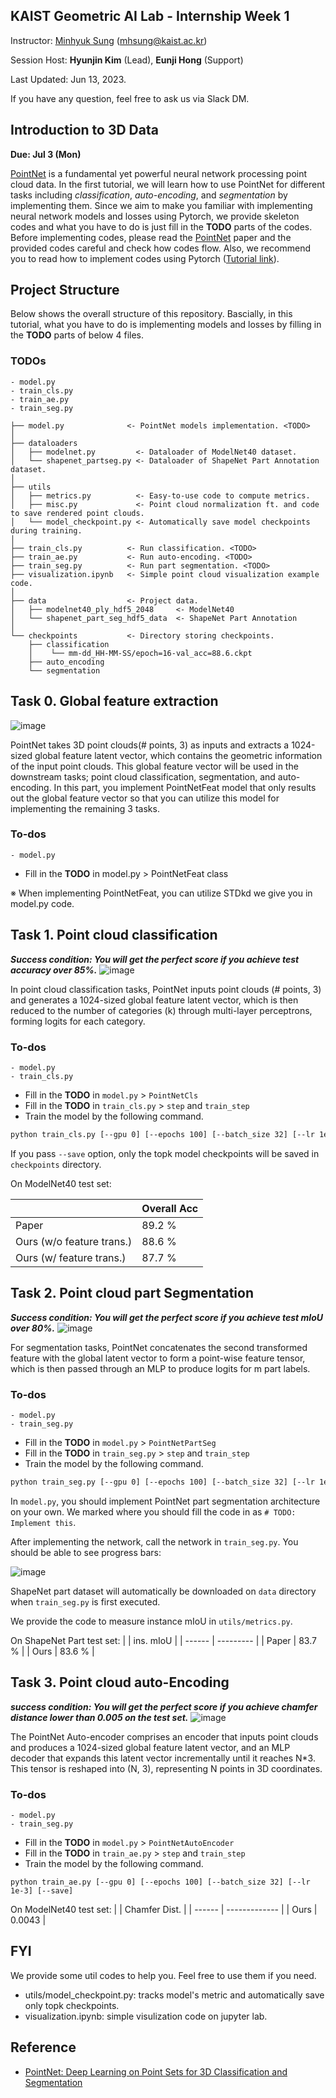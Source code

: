 ## KAIST Geometric AI Lab - Internship Week 1
Instructor: [Minhyuk Sung](https://mhsung.github.io/) (mhsung@kaist.ac.kr)

Session Host: **Hyunjin Kim** (Lead), **Eunji Hong** (Support)

Last Updated: Jun 13, 2023.

If you have any question, feel free to ask us via Slack DM.

## Introduction to 3D Data
<b>Due: Jul 3 (Mon) </b>

[PointNet](https://arxiv.org/abs/1612.00593) is a fundamental yet powerful neural network processing point cloud data. In the first tutorial, we will learn how to use PointNet for different tasks including _classification_, _auto-encoding_, and _segmentation_ by implementing them. Since we aim to make you familiar with implementing neural network models and losses using Pytorch, we provide skeleton codes and what you have to do is just fill in the **TODO** parts of the codes. Before implementing codes, please read the [PointNet](https://arxiv.org/abs/1612.00593) paper and the provided codes careful and check how codes flow. Also, we recommend you to read how to implement codes using Pytorch ([Tutorial link](https://pytorch.org/tutorials/beginner/pytorch_with_examples.html)).

## Project Structure
Below shows the overall structure of this repository. Bascially, in this tutorial, what you have to do is implementing models and losses by filling in the **TODO** parts of below 4 files.
 ### TODOs
```
- model.py
- train_cls.py
- train_ae.py
- train_seg.py
```

```
├── model.py              <- PointNet models implementation. <TODO>
│ 
├── dataloaders 
│   ├── modelnet.py         <- Dataloader of ModelNet40 dataset.
│   └── shapenet_partseg.py <- Dataloader of ShapeNet Part Annotation dataset. 
│
├── utils
│   ├── metrics.py          <- Easy-to-use code to compute metrics.
│   ├── misc.py             <- Point cloud normalization ft. and code to save rendered point clouds. 
│   └── model_checkpoint.py <- Automatically save model checkpoints during training.
│
├── train_cls.py          <- Run classification. <TODO>
├── train_ae.py           <- Run auto-encoding. <TODO>
├── train_seg.py          <- Run part segmentation. <TODO>
├── visualization.ipynb   <- Simple point cloud visualization example code.
│
├── data                  <- Project data.
│   ├── modelnet40_ply_hdf5_2048     <- ModelNet40   
│   └── shapenet_part_seg_hdf5_data  <- ShapeNet Part Annotation
│
└── checkpoints           <- Directory storing checkpoints. 
    ├── classification
    │    └── mm-dd_HH-MM-SS/epoch=16-val_acc=88.6.ckpt
    ├── auto_encoding
    └── segmentation
```

## Task 0. Global feature extraction
![image](https://github.com/KorMachine/Internship_Week1/assets/43216580/d02a0a66-4f82-4e15-9245-9d8003a48c5e)

PointNet takes 3D point clouds(# points, 3) as inputs and extracts a 1024-sized global feature latent vector, which contains the geometric information of the input point clouds. This global feature vector will be used in the downstream tasks; point cloud classification, segmentation, and auto-encoding. In this part, you implement PointNetFeat model that only results out the global feature vector so that you can utilize this model for implementing the remaining 3 tasks.

### To-dos
```
- model.py
```
- Fill in the **TODO** in model.py > PointNetFeat class

※ When implementing PointNetFeat, you can utilize STDkd we give you in model.py code. 


## Task 1. Point cloud classification
**_Success condition: You will get the perfect score if you achieve test accuracy over 85%._**
![image](https://github.com/KorMachine/Internship_Week1/assets/43216580/d3471b20-5325-47ab-a68e-97a6774dcc69)

In point cloud classification tasks, PointNet inputs point clouds (# points, 3) and generates a 1024-sized global feature latent vector, which is then reduced to the number of categories (k) through multi-layer perceptrons, forming logits for each category. 

### To-dos
```
- model.py
- train_cls.py
```
- Fill in the **TODO** in `model.py` > `PointNetCls`
- Fill in the **TODO** in `train_cls.py` > `step` and `train_step`
- Train the model by the following command.

```bash
python train_cls.py [--gpu 0] [--epochs 100] [--batch_size 32] [--lr 1e-3] [--save]
```

If you pass `--save` option, only the topk model checkpoints will be saved in `checkpoints` directory. 

On ModelNet40 test set:

|                                | Overall Acc |
| ------------------------------ | ----------- |
| Paper                          | 89.2 %      |
| Ours (w/o feature trans.)      | 88.6 %      |
| Ours (w/ feature trans.)       | 87.7 %      | 


## Task 2. Point cloud part Segmentation
**_Success condition: You will get the perfect score if you achieve test mIoU over 80%._**
![image](https://github.com/KorMachine/Internship_Week1/assets/43216580/af71824a-bb94-48af-a8bd-2a81e1ce6e56)

For segmentation tasks, PointNet concatenates the second transformed feature with the global latent vector to form a point-wise feature tensor, which is then passed through an MLP to produce logits for m part labels.

### To-dos
```
- model.py
- train_seg.py
```
- Fill in the **TODO** in `model.py` > `PointNetPartSeg`
- Fill in the **TODO** in `train_seg.py` > `step` and `train_step`
- Train the model by the following command.

```bash
python train_seg.py [--gpu 0] [--epochs 100] [--batch_size 32] [--lr 1e-3] [--save]
```

In `model.py`, you should implement PointNet part segmentation architecture on your own. We marked where you should fill the code in as `# TODO: Implement this`.

After implementing the network, call the network in `train_seg.py`. You should be able to see progress bars:

![image](https://user-images.githubusercontent.com/37788686/158202971-159e4dc3-199a-4cf2-9b12-c01059a06a4c.png)

ShapeNet part dataset will automatically be downloaded on `data` directory when `train_seg.py` is first executed.

We provide the code to measure instance mIoU in `utils/metrics.py`.

On ShapeNet Part test set:
|        | ins. mIoU |
| ------ | --------- |
| Paper  | 83.7 %    |
| Ours   | 83.6 %    | 


## Task 3. Point cloud auto-Encoding
**_success condition: You will get the perfect score if you achieve chamfer distance lower than 0.005 on the test set._**
![image](https://github.com/KorMachine/Internship_Week1/assets/43216580/eb932953-3ecb-4b8c-9129-03b15494bcb5)

The PointNet Auto-encoder comprises an encoder that inputs point clouds and produces a 1024-sized global feature latent vector, and an MLP decoder that expands this latent vector incrementally until it reaches N*3. This tensor is reshaped into (N, 3), representing N points in 3D coordinates.

### To-dos
```
- model.py
- train_seg.py
```
- Fill in the **TODO** in `model.py` > `PointNetAutoEncoder`
- Fill in the **TODO** in `train_ae.py` > `step` and `train_step`
- Train the model by the following command.

```
python train_ae.py [--gpu 0] [--epochs 100] [--batch_size 32] [--lr 1e-3] [--save]
```

On ModelNet40 test set:
|        | Chamfer Dist. |
| ------ | ------------- |
| Ours   | 0.0043        |


## FYI
We provide some util codes to help you. Feel free to use them if you need.
- utils/model_checkpoint.py: tracks model's metric and automatically save only topk checkpoints.
- visualization.ipynb: simple visulization code on jupyter lab.

## Reference
- [PointNet: Deep Learning on Point Sets for 3D Classification and Segmentation](https://arxiv.org/abs/1612.00593)
